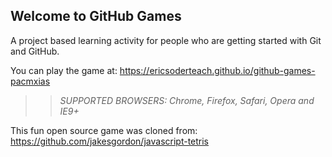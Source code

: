 ## Welcome to GitHub Games

A project based learning activity for people who are getting started with Git and GitHub.

You can play the game at: https://ericsoderteach.github.io/github-games-pacmxias

>> _*SUPPORTED BROWSERS*: Chrome, Firefox, Safari, Opera and IE9+_

This fun open source game was cloned from: https://github.com/jakesgordon/javascript-tetris
